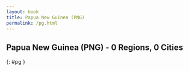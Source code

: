 ```yaml
---
layout: book
title: Papua New Guinea (PNG)
permalink: /pg.html
---
```


## Papua New Guinea (PNG) - 0 Regions, 0 Cities
{: #pg }






 
